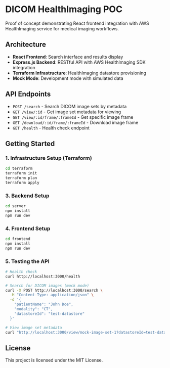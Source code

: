 # DICOM HealthImaging POC

Proof of concept demonstrating React frontend integration with AWS HealthImaging service for medical imaging workflows.

## Architecture

- **React Frontend**: Search interface and results display
- **Express.js Backend**: RESTful API with AWS HealthImaging SDK integration  
- **Terraform Infrastructure**: HealthImaging datastore provisioning
- **Mock Mode**: Development mode with simulated data

## API Endpoints

- `POST /search` - Search DICOM image sets by metadata
- `GET /view/:id` - Get image set metadata for viewing
- `GET /view/:id/frame/:frameId` - Get specific image frame
- `GET /download/:id/frame/:frameId` - Download image frame
- `GET /health` - Health check endpoint

## Getting Started

### 1. Infrastructure Setup (Terraform)

```bash
cd terraform
terraform init
terraform plan
terraform apply
```

### 3. Backend Setup

```bash
cd server
npm install
npm run dev
```

### 4. Frontend Setup

```bash
cd frontend
npm install
npm run dev
```

### 5. Testing the API

```bash
# Health check
curl http://localhost:3000/health

# Search for DICOM images (mock mode)
curl -X POST http://localhost:3000/search \
  -H "Content-Type: application/json" \
  -d '{
    "patientName": "John Doe",
    "modality": "CT",
    "datastoreId": "test-datastore"
  }'

# View image set metadata
curl "http://localhost:3000/view/mock-image-set-1?datastoreId=test-datastore"
```

## License

This project is licensed under the MIT License.
